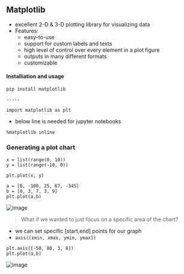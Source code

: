 ## Matplotlib

- excellent 2-D & 3-D plotting library for visualizing data
- Features:
  - easy-to-use
  - support for custom labels and texts
  - high level of control over every element in a plot figure
  - outputs in many different formats
  - customizable
  
#### Installiation and usage
```
pip install matplotlib
 
-----

import matplotlib as plt
```

- below line is needed for jupyter notebooks
```
%matplotlib inline
```

### Generating a plot chart

```
x = list(range(0, 10))
y = list(range(-10, 0))

plt.plot(x, y)
```

```
a = [0, -100, 25, 67, -345]
b = [0, 3, 7, 3, 9] 
plt.plot(a,b)
```
![image](https://user-images.githubusercontent.com/37263010/191670645-f3c76669-53e3-4b18-be25-690003595121.png)


> What if we wanted to just focus on a specific area of the chart?
- we can set specific [start,end] points for our graph 
- `axis([xmin, xmax, ymin, ymax])`
```
plt.axis([-50, 80, 3, 8])
plt.plot(a,b)
```
![image](https://user-images.githubusercontent.com/37263010/191670659-459dc9e6-1454-44ba-b067-2066dd577b06.png)

